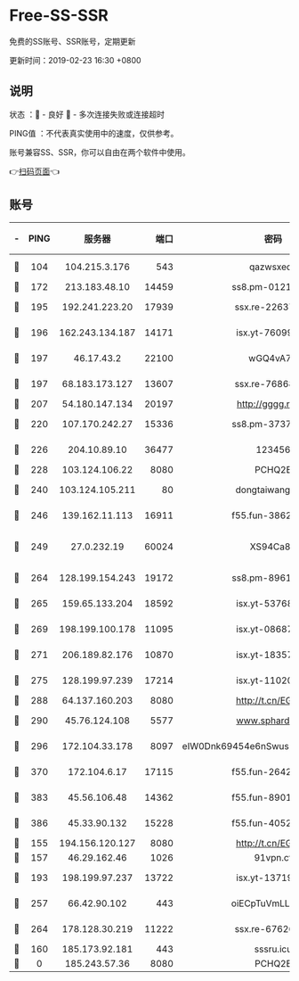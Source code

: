 # Free-SS-SSR

免费的SS账号、SSR账号，定期更新

更新时间：2019-02-23 16:30 +0800

## 说明

状态     ：🙂 - 良好 🙁 - 多次连接失败或连接超时

PING值   ：不代表真实使用中的速度，仅供参考。

账号兼容SS、SSR，你可以自由在两个软件中使用。

👉[扫码页面](https://liesauer.github.io/free-ss-ssr.github.io/)👈

## 账号

|-|PING|服务器|端口|密码|加密方式|区域|
|:----:|:----:|:-----:|-----:|:----:|:----:|:----:|
|🙂|104|104.215.3.176|543|qazwsxedc|aes-256-gcm|JP|
|🙂|172|213.183.48.10|14459|ss8.pm-01218790|rc4-md5|RU|
|🙂|195|192.241.223.20|17939|ssx.re-22637861|aes-256-cfb|US|
|🙂|196|162.243.134.187|14171|isx.yt-76099235|aes-256-cfb|US|
|🙂|197|46.17.43.2|22100|wGQ4vA7D|aes-256-gcm|RU|
|🙂|197|68.183.173.127|13607|ssx.re-76868937|aes-256-cfb|US|
|🙂|207|54.180.147.134|20197|http://gggg.rocks|chacha20|KR|
|🙂|220|107.170.242.27|15336|ss8.pm-37378232|aes-256-cfb|US|
|🙂|226|204.10.89.10|36477|123456|aes-256-cfb|US|
|🙂|228|103.124.106.22|8080|PCHQ2E|rc4-md5|US|
|🙂|240|103.124.105.211|80|dongtaiwang.com|aes-256-cfb|US|
|🙂|246|139.162.11.113|16911|f55.fun-38620708|aes-256-cfb|SG|
|🙂|249|27.0.232.19|60024|XS94Ca8K|xchacha20-ietf-poly1305|HK|
|🙂|264|128.199.154.243|19172|ss8.pm-89617917|aes-256-cfb|SG|
|🙂|265|159.65.133.204|18592|isx.yt-53768973|aes-256-cfb|SG|
|🙂|269|198.199.100.178|11095|isx.yt-08687523|aes-256-cfb|US|
|🙂|271|206.189.82.176|10870|isx.yt-18357670|aes-256-cfb|SG|
|🙂|275|128.199.97.239|17214|isx.yt-11020903|aes-256-cfb|SG|
|🙂|288|64.137.160.203|8080|http://t.cn/EGJIyrl|rc4-md5|CA|
|🙂|290|45.76.124.108|5577|www.sphard.com|aes-256-cfb|AU|
|🙂|296|172.104.33.178|8097|eIW0Dnk69454e6nSwuspv9DmS201tQ0D|aes-256-cfb|SG|
|🙂|370|172.104.6.17|17115|f55.fun-26427842|aes-256-cfb|US|
|🙂|383|45.56.106.48|14362|f55.fun-89010731|aes-256-cfb|US|
|🙂|386|45.33.90.132|15228|f55.fun-40522373|aes-256-cfb|US|
|🙂|155|194.156.120.127|8080|http://t.cn/EGJIyrl|rc4-md5|RU|
|🙂|157|46.29.162.46|1026|91vpn.cf|rc4-md5|RU|
|🙂|193|198.199.97.237|13722|isx.yt-13719964|aes-256-cfb|US|
|🙂|257|66.42.90.102|443|oiECpTuVmLLxk4Ts|aes-256-cfb|US|
|🙂|264|178.128.30.219|11222|ssx.re-67626834|aes-256-cfb|SG|
|🙁|160|185.173.92.181|443|sssru.icu|rc4-md5|RU|
|🙁|0|185.243.57.36|8080|PCHQ2E|rc4-md5|US|

